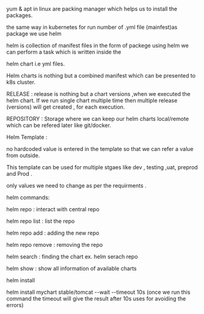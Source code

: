yum & apt in linux are packing manager which helps us to install the packages.

the same way in kubernetes for run number of .yml file (mainfest)as package we use helm 

helm is collection of manifest files in the form of packege using helm we can perform a task which is written inside the 

helm chart i.e yml files.

Helm charts is nothing but a combined manifest which can be presented to k8s cluster.

RELEASE : release is nothing but a chart versions ,when we executed the helm chart. If we run single chart multiple time then 
multiple release (versions) will get created , for each execution.

REPOSITORY : Storage where we can keep our helm charts local/remote which can be refered later like git/docker. 


Helm Template :

no hardcoded value is entered in the template so that we can refer a value from outside.

This template can be used for multiple stgaes like dev , testing ,uat, preprod and Prod .

only values we need to change as per the requirments .


helm commands:

helm repo : interact with central repo

helm repo list : list the repo

helm repo add <repo name> <url>: adding the new repo 

helm repo remove <repo name>: removing the repo

helm search : finding the chart ex. helm serach repo <chart name>

helm show : show all information of available charts

helm install 

helm install mychart stable/tomcat --wait --timeout 10s  (once we run this command the timeout will give the 
                                                           result after 10s uses for avoiding the errors)
